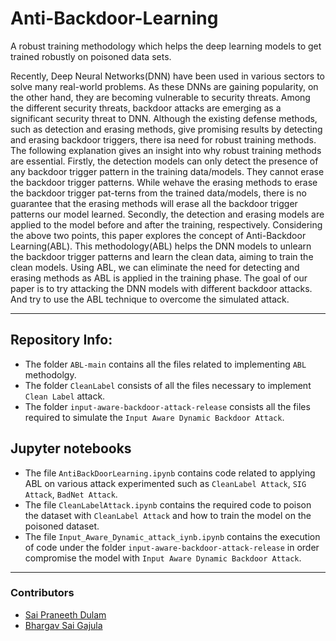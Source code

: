 # Anti-Backdoor-Learning
A robust training methodology which helps the deep learning models to get trained robustly on poisoned data sets.

Recently, Deep Neural Networks(DNN) have been used in various sectors to solve many real-world problems. As these DNNs are gaining popularity, on the other hand, they are becoming vulnerable to security threats. Among the different security threats, backdoor attacks are emerging as a significant security threat to DNN. Although the existing defense methods, such as detection and erasing methods, give promising results by detecting and erasing backdoor triggers, there isa need for robust training methods. The following explanation gives an insight into why robust training methods are essential. Firstly, the detection models can only detect the presence of any backdoor trigger pattern in the training data/models. They cannot erase the backdoor trigger patterns. While wehave the erasing methods to erase the backdoor trigger pat-terns from the trained data/models, there is no guarantee that the erasing methods will erase all the backdoor trigger patterns our model learned. Secondly, the detection and erasing models are applied to the model before and after the training, respectively. Considering the above two points, this paper explores the concept of Anti-Backdoor Learning(ABL).
This methodology(ABL) helps the DNN models to unlearn the backdoor trigger patterns and learn the clean data, aiming to train the clean models. Using ABL, we can eliminate the
need for detecting and erasing methods as ABL is applied in the training phase. The goal of our paper is to try attacking the DNN models with different backdoor attacks. And try to use the ABL technique to overcome the simulated attack.

---

## Repository Info:
* The folder `ABL-main` contains all the files related to implementing `ABL` methodolgy.
* The folder `CleanLabel` consists of all the files necessary to implement `Clean Label` attack.
* The folder `input-aware-backdoor-attack-release` consists all the files required to simulate the `Input Aware Dynamic Backdoor Attack`.

## Jupyter notebooks
* The file `AntiBackDoorLearning.ipynb` contains code related to applying ABL on various attack experimented such as `CleanLabel Attack`, `SIG Attack`, `BadNet Attack`.
* The file `CleanLabelAttack.ipynb` contains the required code to poison the dataset with `CleanLabel Attack` and how to train the model on the poisoned dataset.
* The file `Input_Aware_Dynamic_attack_iynb.ipynb` contains the execution of code under the folder `input-aware-backdoor-attack-release` in order compromise the model with `Input Aware Dynamic Backdoor Attack`.

---
### Contributors
* [Sai Praneeth Dulam](https://github.com/Saipraneeth99)
* [Bhargav Sai Gajula](https://github.com/bhargavsai2)
